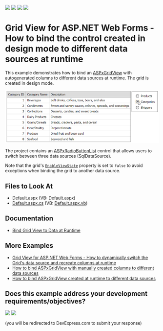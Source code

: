 <!-- default badges list -->
![](https://img.shields.io/endpoint?url=https://codecentral.devexpress.com/api/v1/VersionRange/128537797/22.1.4%2B)
[![](https://img.shields.io/badge/Open_in_DevExpress_Support_Center-FF7200?style=flat-square&logo=DevExpress&logoColor=white)](https://supportcenter.devexpress.com/ticket/details/E2965)
[![](https://img.shields.io/badge/📖_How_to_use_DevExpress_Examples-e9f6fc?style=flat-square)](https://docs.devexpress.com/GeneralInformation/403183)
[![](https://img.shields.io/badge/💬_Leave_Feedback-feecdd?style=flat-square)](#does-this-example-address-your-development-requirementsobjectives)
<!-- default badges end -->
# Grid View for ASP.NET Web Forms - How to bind the control created in design mode to different data sources at runtime

This example demonstrates how to bind an [ASPxGridView](https://docs.devexpress.com/AspNet/DevExpress.Web.ASPxGridView) with autogenerated columns to different data sources at runtime. The grid is created in design mode.

![Switch Data Source at Runtime](switch-data-source-at-runtime.png)

The project contains an [ASPxRadioButtonList](https://docs.devexpress.com/AspNet/DevExpress.Web.ASPxRadioButtonList) control that allows users to switch between three data sources (SqlDataSource). 

Note that the grid's [`EnableViewState`](https://docs.microsoft.com/en-us/dotnet/api/system.web.ui.control.enableviewstate#System_Web_UI_Control_EnableViewState) property is set to `false` to avoid exceptions when binding the grid to another data source.

## Files to Look At

- [Default.aspx](./CS/Solution/Default.aspx) (VB: [Default.aspx](./VB/Solution/Default.aspx))
- [Default.aspx.cs](./CS/Solution/Default.aspx.cs) (VB: [Default.aspx.vb](./VB/Solution/Default.aspx.vb))

## Documentation

- [Bind Grid View to Data at Runtime](https://docs.devexpress.com/AspNet/403612/components/grid-view/concepts/bind-to-data/bind-to-data-at-runtime)

## More Examples

- [Grid View for ASP.NET Web Forms - How to dynamically switch the Grid's data source and recreate columns at runtime](https://github.com/DevExpress-Examples/aspxgridview-switch-grid-data-source-and-recreate-columns-at-runtime)
- [How to bind ASPxGridView with manually created columns to different data sources](https://github.com/DevExpress-Examples/how-to-bind-aspxgridview-with-manually-created-columns-to-different-data-sources-e2967)
- [How to bind ASPxGridView created at runtime to different data sources](https://github.com/DevExpress-Examples/how-to-bind-aspxgridview-created-at-runtime-to-different-data-sources-e2968)
<!-- feedback -->
## Does this example address your development requirements/objectives?

[<img src="https://www.devexpress.com/support/examples/i/yes-button.svg"/>](https://www.devexpress.com/support/examples/survey.xml?utm_source=github&utm_campaign=asp-net-web-forms-grid-switch-data-sources-at-runtime&~~~was_helpful=yes) [<img src="https://www.devexpress.com/support/examples/i/no-button.svg"/>](https://www.devexpress.com/support/examples/survey.xml?utm_source=github&utm_campaign=asp-net-web-forms-grid-switch-data-sources-at-runtime&~~~was_helpful=no)

(you will be redirected to DevExpress.com to submit your response)
<!-- feedback end -->

